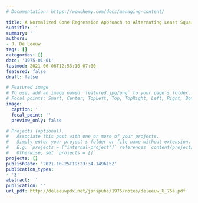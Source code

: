 ```yaml
---
# Documentation: https://wowchemy.com/docs/managing-content/

title: A Normalized Cone Regression Approach to Alternating Least Squares Algorithms
subtitle: ''
summary: ''
authors:
- J. De Leeuw
tags: []
categories: []
date: '1975-01-01'
lastmod: 2021-06-06T12:53:10-07:00
featured: false
draft: false

# Featured image
# To use, add an image named `featured.jpg/png` to your page's folder.
# Focal points: Smart, Center, TopLeft, Top, TopRight, Left, Right, BottomLeft, Bottom, BottomRight.
image:
  caption: ''
  focal_point: ''
  preview_only: false

# Projects (optional).
#   Associate this post with one or more of your projects.
#   Simply enter your project's folder or file name without extension.
#   E.g. `projects = ["internal-project"]` references `content/project/deep-learning/index.md`.
#   Otherwise, set `projects = []`.
projects: []
publishDate: '2021-10-25T19:23:34.149615Z'
publication_types:
- '3'
abstract: ''
publication: ''
url_pdf: http://deleeuwpdx.net/janspubs/1975/notes/deleeuw_U_75a.pdf
---
```

